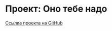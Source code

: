 # Проект: Оно тебе надо

 [Ссылка проекта на GitHub](https://olesia1205.github.io/ono-tebe-nado/index.html)